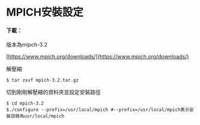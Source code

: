 # MPICH安裝設定

#### 下載：

版本為mipch-3.2

[https://www.mpich.org/downloads/](https://www.mpich.org/downloads/)

解壓縮

```
$ tar zxvf mpich-3.2.tar.gz
```

切到剛剛解壓縮的資料夾並設定安裝路徑

```
$ cd mpich-3.2
$./configure --prefix=/usr/local/mpich #--prefix=/usr/local/mpich表示安裝目錄為usr/local/mpich
```



